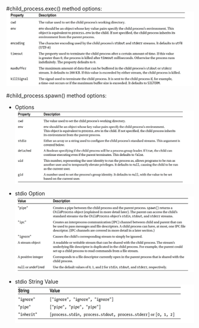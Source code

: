 
#child_process.exec() method options:
![](exec-options.png)


#child_process.spawn() method options:
* Options
![](spawn.png)

* stdio Option
![](stdioption.png)

* stdio String Value
![](stdioStringValue.png)


